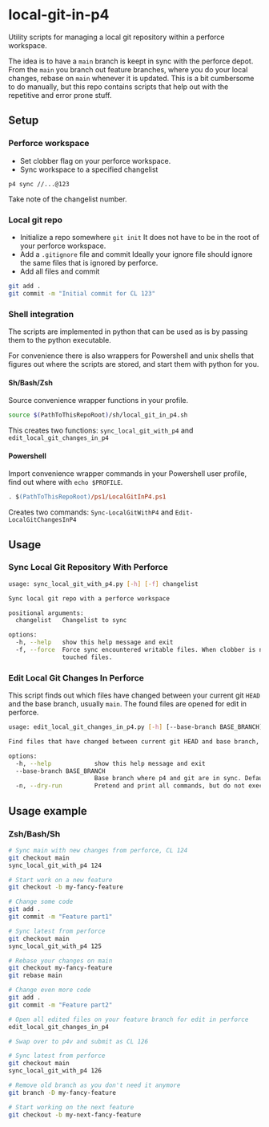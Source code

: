 # local-git-in-p4
Utility scripts for managing a local git repository within a perforce workspace.

The idea is to have a `main` branch is keept in sync with the perforce depot.
From the `main` you branch out feature branches, where you do your local
changes, rebase on `main` whenever it is updated.
This is a bit cumbersome to do manually, but this repo contains scripts
that help out with the repetitive and error prone stuff.

## Setup

### Perforce workspace
* Set clobber flag on your perforce workspace.
* Sync workspace to a specified changelist
```
p4 sync //...@123
```
  Take note of the changelist number.

### Local git repo
* Initialize a repo somewhere `git init`
  It does not have to be in the root of your perforce workspace.
* Add a `.gitignore` file and commit
  Ideally your ignore file should ignore the same files that is ignored
  by perforce.
* Add all files and commit
```sh
git add .
git commit -m "Initial commit for CL 123"
```

### Shell integration

The scripts are implemented in python that can be used as is by passing them
to the python executable.

For convenience there is also wrappers for Powershell and unix shells that figures
out where the scripts are stored, and start them with python for you.

#### Sh/Bash/Zsh
Source convenience wrapper functions in your profile.
```sh
source $(PathToThisRepoRoot)/sh/local_git_in_p4.sh
```
This creates two functions: `sync_local_git_with_p4` and `edit_local_git_changes_in_p4`

#### Powershell
Import convenience wrapper commands in your Powershell user profile, find out where with `echo $PROFILE`.
```ps
. $(PathToThisRepoRoot)/ps1/LocalGitInP4.ps1
```
Creates two commands: `Sync-LocalGitWithP4` and `Edit-LocalGitChangesInP4`

## Usage

### Sync Local Git Repository With Perforce

```sh
usage: sync_local_git_with_p4.py [-h] [-f] changelist

Sync local git repo with a perforce workspace

positional arguments:
  changelist   Changelist to sync

options:
  -h, --help   show this help message and exit
  -f, --force  Force sync encountered writable files. When clobber is not enabled on your workspace, p4 will fail to sync files that are read-only. git removes the readonly flag on
               touched files.
```

### Edit Local Git Changes In Perforce

This script finds out which files have changed between your current git `HEAD`
and the base branch, usually `main`. The found files are opened for edit in perforce.

```sh
usage: edit_local_git_changes_in_p4.py [-h] [--base-branch BASE_BRANCH] [-n]

Find files that have changed between current git HEAD and base branch, and open for edit in p4

options:
  -h, --help            show this help message and exit
  --base-branch BASE_BRANCH
                        Base branch where p4 and git are in sync. Default is main
  -n, --dry-run         Pretend and print all commands, but do not execute
```

## Usage example

### Zsh/Bash/Sh
```sh
# Sync main with new changes from perforce, CL 124
git checkout main
sync_local_git_with_p4 124

# Start work on a new feature
git checkout -b my-fancy-feature

# Change some code
git add .
git commit -m "Feature part1"

# Sync latest from perforce
git checkout main
sync_local_git_with_p4 125

# Rebase your changes on main
git checkout my-fancy-feature
git rebase main

# Change even more code
git add .
git commit -m "Feature part2"

# Open all edited files on your feature branch for edit in perforce
edit_local_git_changes_in_p4

# Swap over to p4v and submit as CL 126

# Sync latest from perforce
git checkout main
sync_local_git_with_p4 126

# Remove old branch as you don't need it anymore
git branch -D my-fancy-feature

# Start working on the next feature
git checkout -b my-next-fancy-feature

```


